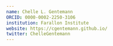 ```yaml
---
name: Chelle L. Gentemann
ORCID: 0000-0002-2250-3106
institution: Farallon Institute
website: https://cgentemann.github.io/
twitter: ChelleGentemann
---
```

